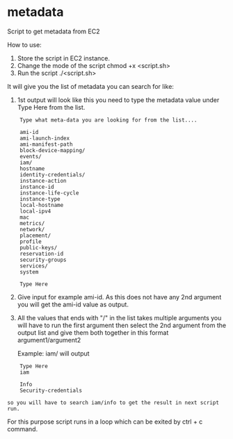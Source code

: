 # metadata
Script to get metadata from EC2

How to use: 
1. Store the script in EC2 instance.
2. Change the mode of the script chmod +x <script.sh>
3. Run the script ./<script.sh>

It will give you the list of metadata you can search for like: 
1. 1st output will look like this you need to type the metadata value under Type Here from the list.

```
	Type what meta-data you are looking for from the list....

	ami-id
	ami-launch-index
	ami-manifest-path
	block-device-mapping/
	events/
	iam/
	hostname
	identity-credentials/
	instance-action
	instance-id
	instance-life-cycle
	instance-type
	local-hostname
	local-ipv4
	mac
	metrics/
	network/
	placement/
	profile
	public-keys/
	reservation-id
	security-groups
	services/
	system

	Type Here
```

2. Give input for example ami-id. As this does not have any 2nd argument you will get the ami-id value as output. 

3. All the values that ends with "/" in the list takes multiple arguments you will have to run the first argument then select the 2nd argument from the output list and give them both together in this format argument1/argument2 

	Example: iam/ will output 

```
	Type Here
	iam

	Info
	Security-credentials 
```

	so you will have to search iam/info to get the result in next script run.

For this purpose script runs in a loop which can be exited by ctrl + c command. 



